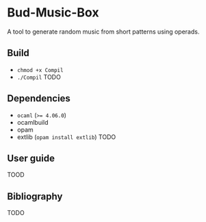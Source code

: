# Bud-Music-Box
A tool to generate random music from short patterns using operads.

## Build
+ `chmod +x Compil`
+ `./Compil`
TODO

## Dependencies
+ `ocaml` (`>= 4.06.0`)
+ ocamlbuild
+ opam
+ extlib (`opam install extlib`)
TODO

## User guide
TOOD

## Bibliography
TODO



